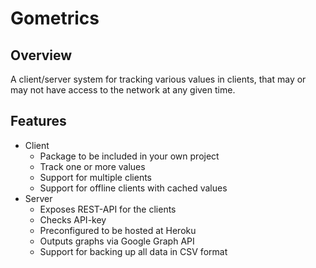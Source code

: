 # Gometrics

## Overview

A client/server system for tracking various values in clients,
that may or may not have access to the network at any given
time.

## Features

* Client
    * Package to be included in your own project
    * Track one or more values
    * Support for multiple clients
    * Support for offline clients with cached values
* Server
    * Exposes REST-API for the clients
    * Checks API-key
    * Preconfigured to be hosted at Heroku
    * Outputs graphs via Google Graph API
    * Support for backing up all data in CSV format
